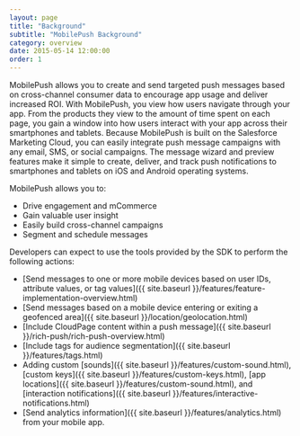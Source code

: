 ```yaml
---
layout: page
title: "Background"
subtitle: "MobilePush Background"
category: overview
date: 2015-05-14 12:00:00
order: 1
---
```

MobilePush allows you to create and send targeted push messages based on cross-channel consumer data to encourage app usage and deliver increased ROI. With MobilePush, you view how users navigate through your app. From the products they view to the amount of time spent on each page, you gain a window into how users interact with your app across their smartphones and tablets. Because MobilePush is built on the Salesforce Marketing Cloud, you can easily integrate push message campaigns with any email, SMS, or social campaigns. The message wizard and preview features make it simple to create, deliver, and track push notifications to smartphones and tablets on iOS and Android operating systems.

MobilePush allows you to:

* Drive engagement and mCommerce
* Gain valuable user insight
* Easily build cross-channel campaigns
* Segment and schedule messages

Developers can expect to use the tools provided by the SDK to perform the following actions:

* [Send messages to one or more mobile devices based on user IDs, attribute values, or tag values]({{ site.baseurl }}/features/feature-implementation-overview.html)
* [Send messages based on a mobile device entering or exiting a geofenced area]({{ site.baseurl }}/location/geolocation.html)
* [Include CloudPage content within a push message]({{ site.baseurl }}/rich-push/rich-push-overview.html)
* [Include tags for audience segmentation]({{ site.baseurl }}/features/tags.html)
* Adding custom [sounds]({{ site.baseurl }}/features/custom-sound.html), [custom keys]({{ site.baseurl }}/features/custom-keys.html), [app locations]({{ site.baseurl }}/features/custom-sound.html), and [interaction notifications]({{ site.baseurl }}/features/interactive-notifications.html)
* [Send analytics information]({{ site.baseurl }}/features/analytics.html) from your mobile app.